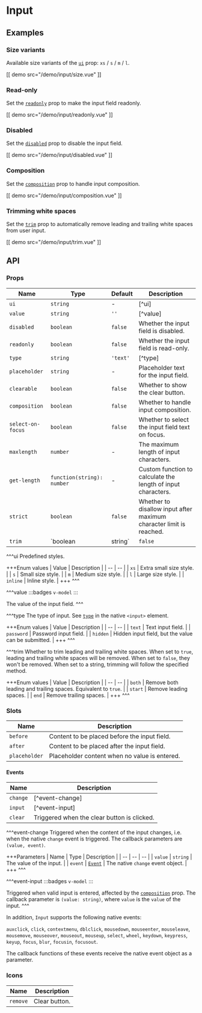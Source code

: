 # Input

## Examples

### Size variants

Available size variants of the [`ui`](#props-ui) prop: `xs` / `s` / `m` / `l`.

[[ demo src="/demo/input/size.vue" ]]

### Read-only

Set the [`readonly`](#props-readonly) prop to make the input field readonly.

[[ demo src="/demo/input/readonly.vue" ]]

### Disabled

Set the [`disabled`](#props-disabled) prop to disable the input field.

[[ demo src="/demo/input/disabled.vue" ]]

### Composition

Set the [`composition`](#props-composition) prop to handle input composition.

[[ demo src="/demo/input/composition.vue" ]]

### Trimming white spaces

Set the [`trim`](#props-trim) prop to automatically remove leading and trailing white spaces from user input.

[[ demo src="/demo/input/trim.vue" ]]

## API

### Props

| Name | Type | Default | Description |
| -- | -- | -- | -- |
| ``ui`` | `string` | - | [^ui] |
| ``value`` | `string` | `''` | [^value] |
| ``disabled`` | `boolean` | `false` | Whether the input field is disabled. |
| ``readonly`` | `boolean` | `false` | Whether the input field is read-only. |
| ``type`` | `string` | `'text'` | [^type] |
| ``placeholder`` | `string` | - | Placeholder text for the input field. |
| ``clearable`` | `boolean` | `false` | Whether to show the clear button. |
| ``composition`` | `boolean` | `false` | Whether to handle input composition. |
| ``select-on-focus`` | `boolean` | `false` | Whether to select the input field text on focus. |
| ``maxlength`` | `number` | - | The maximum length of input characters. |
| ``get-length`` | `function(string): number` | - | Custom function to calculate the length of input characters. |
| ``strict`` | `boolean` | `false` | Whether to disallow input after maximum character limit is reached. |
| ``trim`` | `boolean | string` | `false` | [^trim] |

^^^ui
Predefined styles.

+++Enum values
| Value | Description |
| -- | -- |
| `xs` | Extra small size style. |
| `s` | Small size style. |
| `m` | Medium size style. |
| `l` | Large size style. |
| `inline` | Inline style. |
+++
^^^

^^^value
:::badges
`v-model`
:::

The value of the input field.
^^^

^^^type
The type of input. See [`type`](https://developer.mozilla.org/en-US/docs/Web/HTML/Element/Input#attr-type) in the native `<input>` element.

+++Enum values
| Value | Description |
| -- | -- |
| `text` | Text input field. |
| `password` | Password input field. |
| `hidden` | Hidden input field, but the value can be submitted. |
+++
^^^

^^^trim
Whether to trim leading and trailing white spaces. When set to `true`, leading and trailing white spaces will be removed. When set to `false`, they won't be removed. When set to a string, trimming will follow the specified method.

+++Enum values
| Value | Description |
| -- | -- |
| `both` | Remove both leading and trailing spaces. Equivalent to `true`. |
| `start` | Remove leading spaces. |
| `end` | Remove trailing spaces. |
+++
^^^

### Slots

| Name | Description |
| -- | -- |
| ``before`` | Content to be placed before the input field. |
| ``after`` | Content to be placed after the input field. |
| ``placeholder`` | Placeholder content when no value is entered. |

#### Events

| Name | Description |
| -- | -- |
| `change` | [^event-change] |
| `input` | [^event-input] |
| `clear` | Triggered when the clear button is clicked. |

^^^event-change
Triggered when the content of the input changes, i.e. when the native `change` event is triggered. The callback parameters are `(value, event)`.

+++Parameters
| Name | Type | Description |
| -- | -- | -- |
| `value` | `string` | The value of the input. |
| `event` | [`Event`](https://developer.mozilla.org/en-US/docs/Web/Events/change) | The native `change` event object. |
+++
^^^

^^^event-input
:::badges
`v-model`
:::

Triggered when valid input is entered, affected by the [`composition`](#props-composition) prop. The callback parameter is `(value: string)`, where `value` is the `value` of the input.
^^^

In addition, `Input` supports the following native events:

`auxclick`, `click`, `contextmenu`, `dblclick`, `mousedown`, `mouseenter`, `mouseleave`, `mousemove`, `mouseover`, `mouseout`, `mouseup`, `select`, `wheel`, `keydown`, `keypress`, `keyup`, `focus`, `blur`, `focusin`, `focusout`.

The callback functions of these events receive the native event object as a parameter.

### Icons

| Name | Description |
| -- | -- |
| ``remove`` | Clear button. |
